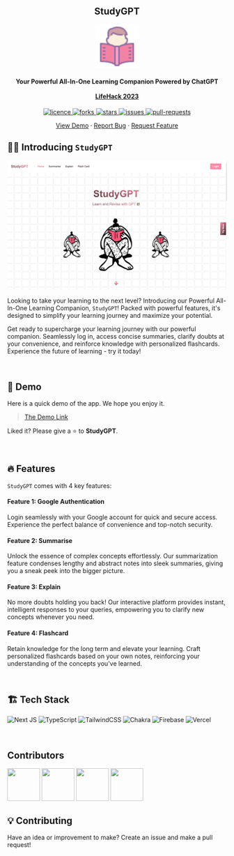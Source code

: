 <h2 align="center"><b>StudyGPT</b></h2>

<p align="center">
<img src="public/logo512.png" alt="StudyGPT" width="100" />
</p>

<h4 align="center">
  <b>Your Powerful All-In-One Learning Companion Powered by ChatGPT</b>
  <br /><br />
  <a href="https://lifehack-23.devpost.com/">LifeHack 2023</a>
</h4>

<p align="center">
<a href="https://github.com/xJQx/study-gpt/blob/master/LICENSE" target="blank">
<img src="https://img.shields.io/github/license/xJQx/study-gpt?style=flat-square" alt="licence" />
</a>
<a href="https://github.com/xJQx/study-gpt/fork" target="blank">
<img src="https://img.shields.io/github/forks/xJQx/study-gpt?style=flat-square" alt="forks"/>
</a>
<a href="https://github.com/xJQx/study-gpt/stargazers" target="blank">
<img src="https://img.shields.io/github/stars/xJQx/study-gpt?style=flat-square" alt="stars"/>
</a>
<a href="https://github.com/xJQx/study-gpt/issues" target="blank">
<img src="https://img.shields.io/github/issues/xJQx/study-gpt?style=flat-square" alt="issues"/>
</a>
<a href="https://github.com/xJQx/study-gpt/pulls" target="blank">
<img src="https://img.shields.io/github/issues-pr/xJQx/study-gpt?style=flat-square" alt="pull-requests"/>
</a>
</p>

<p align="center">
    <a href="https://study-gpt.vercel.app/">View Demo</a>
    ·
    <a href="https://github.com/xJQx/study-gpt/issues/new/choose">Report Bug</a>
    ·
    <a href="https://github.com/xJQx/study-gpt/issues/new/choose">Request Feature</a>
</p>

## 👋🏻 Introducing `StudyGPT`

<p align="center">
    <a href="https://study-gpt.vercel.app/" target="_blank">
        <img src="./public/previews/study-gpt-landing-page.png" alt="StudyGPT landing page" />
    </a>
</p>

Looking to take your learning to the next level? Introducing our Powerful All-In-One Learning Companion, `StudyGPT`! Packed with powerful features, it's designed to simplify your learning journey and maximize your potential.

Get ready to supercharge your learning journey with our powerful companion. Seamlessly log in, access concise summaries, clarify doubts at your convenience, and reinforce knowledge with personalized flashcards. Experience the future of learning - try it today!

<br />

## 🚀 Demo

Here is a quick demo of the app. We hope you enjoy it.

> [The Demo Link](https://study-gpt.vercel.app/)

Liked it? Please give a ⭐️ to **StudyGPT**.

<br />

## 🔥 Features

`StudyGPT` comes with 4 key features:

#### Feature 1: Google Authentication

Login seamlessly with your Google account for quick and secure access. Experience the perfect balance of convenience and top-notch security.

#### Feature 2: Summarise

Unlock the essence of complex concepts effortlessly. Our summarization feature condenses lengthy and abstract notes into sleek summaries, giving you a sneak peek into the bigger picture.

#### Feature 3: Explain

No more doubts holding you back! Our interactive platform provides instant, intelligent responses to your queries, empowering you to clarify new concepts whenever you need.

#### Feature 4: Flashcard

Retain knowledge for the long term and elevate your learning. Craft personalized flashcards based on your own notes, reinforcing your understanding of the concepts you've learned.

<br />

## 🏗️ Tech Stack

![Next JS](https://img.shields.io/badge/Next-black?style=for-the-badge&logo=next.js&logoColor=white)
![TypeScript](https://img.shields.io/badge/typescript-%23007ACC.svg?style=for-the-badge&logo=typescript&logoColor=white)
![TailwindCSS](https://img.shields.io/badge/tailwindcss-%2338B2AC.svg?style=for-the-badge&logo=tailwind-css&logoColor=white)
![Chakra](https://img.shields.io/badge/chakra-%234ED1C5.svg?style=for-the-badge&logo=chakraui&logoColor=white)
![Firebase](https://img.shields.io/badge/firebase-%23039BE5.svg?style=for-the-badge&logo=firebase)
![Vercel](https://img.shields.io/badge/vercel-%23000000.svg?style=for-the-badge&logo=vercel&logoColor=white)

<br />

## Contributors

<a href='https://github.com/xJQx' title='Jing Qiang'> <img src='https://avatars.githubusercontent.com/xJQx' height='75' width='75'/></a>
<a href='https://github.com/DemonDia' title='Siang Meng'> <img src='https://avatars.githubusercontent.com/DemonDia' height='75' width='75'/></a>
<a href='https://github.com/tantzeyeong' title='Tze Yeong'> <img src='https://avatars.githubusercontent.com/tantzeyeong' height='75' width='75'/></a>
<a href='https://github.com/yantattan' title='Yan Tat'> <img src='https://avatars.githubusercontent.com/yantattan' height='75' width='75'/></a>

## 💡 Contributing

Have an idea or improvement to make? Create an issue and make a pull request!
